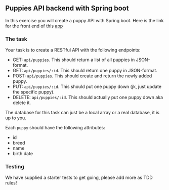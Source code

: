 
## Puppies API backend with Spring boot

In this exercise you will create a puppy API with Spring boot. Here is the link for the front end of this [app](https://github.com/Jakhongir222/puppies-api-frontend.git)
 

### The task

Your task is to create a RESTful API with the following endpoints:

- GET: `api/puppies`. This should return a list of all puppies in JSON-format.
- GET: `api/puppies/:id`. This should return one puppy in JSON-format.
- POST: `api/puppies`. This should create and return the newly added puppy.
- PUT: `api/puppies/:id`. This should put one puppy down (jk, just update the specific puppy).
- DELETE: `api/puppies/:id`. This should actually put one puppy down aka delete it.

The database for this task can just be a local array or a real database, it is up to you.

Each `puppy` should have the following attributes:
- id
- breed
- name
- birth date

### Testing

We have supplied a starter tests to get going, please add more as TDD rules!
